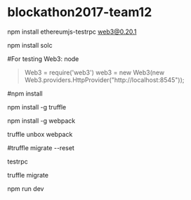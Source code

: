 # blockathon2017-team12

npm install ethereumjs-testrpc web3@0.20.1

npm install solc

#For testing Web3:
node
> Web3 = require('web3')
> web3 = new Web3(new Web3.providers.HttpProvider("http://localhost:8545"));

#npm install

npm install -g truffle

npm install -g webpack

truffle unbox webpack

#truffle migrate --reset



testrpc

truffle migrate

npm run dev